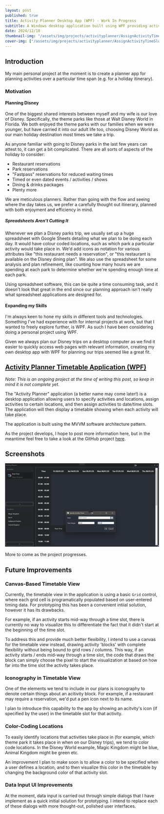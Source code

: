 ```yaml
---
layout: post
published: true
title: Activity Planner Desktop App (WPF) - Work In Progress
subtitle: A Windows desktop application built using WPF providing activity planning capabilities.
date: 2024/12/10
thumbnail-img: "/assets/img/projects/activityplanner/AssignActivityTimeSlot.png"
cover-img: ["/assets/img/projects/activityplanner/AssignActivityTimeSlot.png"]
---
```

## Introduction
My main personal project at the moment is to create a planner app for planning activities over a particular time span (e.g. for a holiday itinerary).

### Motivation
#### Planning Disney

One of the biggest shared interests between myself and my wife is our love of Disney. Specifically, the theme parks like those at Walt Disney World in Florida. We both enjoyed the theme parks with our families when we were younger, but have carried it into our adult life too, choosing Disney World as our main holiday destination most times we take a trip.

As anyone familiar with going to Disney parks in the last few years can attest to, it can get a bit complicated. There are all sorts of aspects of the holiday to consider:
- Restaurant reservations
- Park reservations
- "Fastpass" reservations for reduced waiting times
- Timed or even dated events / activities / shows
- Dining & drinks packages
- Plenty more

We are meticulous planners. Rather than going with the flow and seeing where the day takes us, we prefer a carefully thought out itinerary, planned with both enjoyment and efficiency in mind.

##### Spreadsheets Aren't Cutting It

Whenever we plan a Disney parks trip, we usually set up a huge spreadsheet with Google Sheets detailing what we plan to be doing each day. It would have colour coded locations, such as which park a particular activity would take place in. We'd add icons as notation for various attributes like "this restaurant needs a reservation", or "this restaurant is available on the Disney dining plan". We also use the spreadsheet for some analysis and plan refinement, like counting how many hours we are spending at each park to determine whether we're spending enough time at each park.

Using spreadsheet software, this can be quite a time consuming task, and it doesn't look that great in the end since our planning approach isn't really what spreadsheet applications are designed for.

#### Expanding my Skills

I'm always keen to hone my skills in different tools and technologies. Something I've had experience with for internal projects at work, but that I wanted to freely explore further, is WPF. As such I have been considering doing a personal project using WPF. 

Given we always plan our Disney trips on a desktop computer as we find it easier to quickly access web pages with relevant information, creating my own desktop app with WPF for planning our trips seemed like a great fit.

## [Activity Planner Timetable Application (WPF)](https://github.com/ThomasFisherSE/ActivityPlanner)

_Note: This is an ongoing project at the time of writing this post, so keep in mind it is not complete yet._

The "Activity Planner" application (a better name may come later!) is a desktop application allowing users to specify activities and locations, assign activities to certain locations, and then assign activities to date/time slots. The application will then display a timetable showing when each activity will take place.

The application is built using the MVVM software architecture pattern.

As the project develops, I hope to post more information here, but in the meantime feel free to take a look at the GitHub project [here](https://github.com/ThomasFisherSE/ActivityPlanner).

## Screenshots
![Activity Planner: Assigning an Activity Time Slot](/assets/img/projects/activityplanner/AssignActivityTimeSlot.png)

More to come as the project progresses.

## Future Improvements
### Canvas-Based Timetable View
Currently, the timetable view in the application is using a basic `Grid` control, where each grid cell is programatically populated based on user-entered timing data. For prototyping this has been a convenient intiial solution, however it has its drawbacks. 

For example, if an activity starts mid-way through a time slot, there is currently no way to visualize this to differentiate the fact that it didn't start at the beginning of the time slot.

To address this and provide much better flexibility, I intend to use a canvas for the timetable view instead, drawing activity 'blocks' with complete flexibility without being bound to grid rows / columns. This way, if an activity starts / ends mid-way through a time slot, the code that draws the block can simply choose the pixel to start the visualization at based on how far into the time slot the activity takes place.

### Iconography in Timetable View
One of the elements we tend to include in our plans is iconography to denote certain things about an acitivity block. For example, if a restaurant may require a reservation, we'd put a pen icon next to its name. 

I plan to introduce this capability to the app by showing an acitvity's icon (if specified by the user) in the timetable slot for that activity.

### Color-Coding Locations
To easily identify locations that activities take place in (for example, which theme park it takes place in when on our Disney trips), we tend to color code locations. In the Disney World example, Magic Kingdom might be blue, Animal Kingdom might be green etc.

An improvement I plan to make soon is to allow a color to be specified when a user defines a location, and to then visualize this color in the timetable by changing the background color of that activity slot.

### Data Input UI Improvements
At the moment, data input is carried out through simple dialogs that I have implement as a quick initial solution for prototyping. I intend to replace each of these dialogs with more thought-out, polished user interfaces.